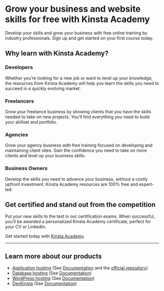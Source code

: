 # Grow your business and website skills for free with Kinsta Academy
Develop your skills and grow your business with free online training by industry professionals. Sign up and get started on your first course today.

## Why learn with Kinsta Academy?
### Developers
Whether you’re looking for a new job or want to level up your knowledge, the resources from Kinsta Academy will help you learn the skills you need to succeed in a quickly evolving market.

### Freelancers
Grow your freelance business by showing clients that you have the skills needed to take on new projects. You’ll find everything you need to build your skillset and portfolio.

### Agencies
Grow your agency business with free training focused on developing and maintaining client sites. Gain the confidence you need to take on more clients and level up your business skills.

### Business Owners
Develop the skills you need to advance your business, without a costly upfront investment. Kinsta Academy resources are 100% free and expert-led.

## Get certified and stand out from the competition
Put your new skills to the test in our certification exams. When successful, you’ll be awarded a personalized Kinsta Academy certificate, perfect for your CV or LinkedIn.

Get started today with [Kinsta Academy](https://kinsta.com/academy).

---

## Learn more about our products
- [Application hosting](https://kinsta.com/application-hosting/) (See [Documentation](https://kinsta.com/docs/application-hosting/) and the [official repository](https://github.com/kinsta/))
- [Database hosting](https://kinsta.com/database-hosting/) (See [Documentation](https://kinsta.com/docs/database-hosting/))
- [WordPress hosting](https://kinsta.com/wordpress-hosting/) (See [Documentation](https://kinsta.com/docs/wordpress-hosting/))
- [DevKinsta](https://kinsta.com/devkinsta/) (See [Documentation](https://kinsta.com/knowledgebase/devkinsta/))

